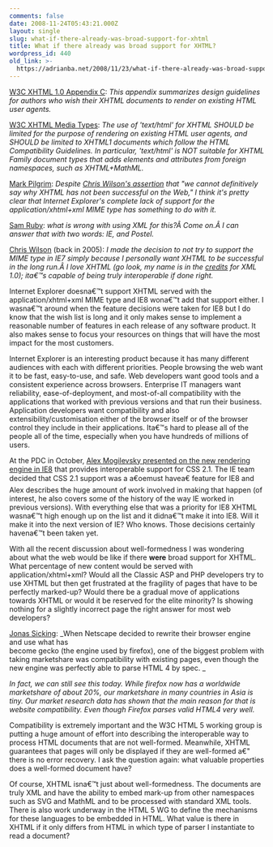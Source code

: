 ```yaml
---
comments: false
date: 2008-11-24T05:43:21.000Z
layout: single
slug: what-if-there-already-was-broad-support-for-xhtml
title: What if there already was broad support for XHTML?
wordpress_id: 440
old_link: >-
  https://adrianba.net/2008/11/23/what-if-there-already-was-broad-support-for-xhtml/
---
```

[W3C XHTML 1.0 Appendix C](http://www.w3.org/TR/2002/REC-xhtml1-20020801/#guidelines): _This appendix summarizes design guidelines for authors who wish their XHTML documents to render on existing HTML user agents._

 

[W3C XHTML Media Types](http://www.w3.org/TR/xhtml-media-types/#text-html): _The use of 'text/html' for XHTML SHOULD be limited for the purpose of rendering on existing HTML user agents, and SHOULD be limited to XHTML1 documents which follow the HTML Compatibility Guidelines. In particular, 'text/html' is NOT suitable for XHTML Family document types that adds elements and attributes from foreign namespaces, such as XHTML+MathML._

 

[Mark Pilgrim](http://blog.whatwg.org/this-week-in-html-5-episode-9): _Despite _[_Chris Wilson's assertion_](http://lists.w3.org/Archives/Public/public-html/2008Aug/0046.html)_ that "we cannot definitively say why XHTML has not been successful on the Web," I think it's pretty clear that Internet Explorer's complete lack of support for the application/xhtml+xml MIME type has something to do with it._

 

[Sam Ruby](http://intertwingly.net/blog/2008/10/23/Misdirection): _what is wrong with using XML for this?Â Come on.Â I can answer that with two words: IE, and Postel._

 

[Chris Wilson](http://blogs.msdn.com/ie/archive/2005/09/15/467901.aspx) (back in 2005): _I made the decision to not try to support the MIME type in IE7 simply because I personally want XHTML to be successful in the long run.Â I love XHTML (go look, my name is in the _[_credits_](http://www.w3.org/TR/xhtml1/#acks)_ for XML 1.0); ita€™s capable of being truly interoperable if done right._

 

Internet Explorer doesna€™t support XHTML served with the application/xhtml+xml MIME type and IE8 wona€™t add that support either. I wasna€™t around when the feature decisions were taken for IE8 but I do know that the wish list is long and it only makes sense to implement a reasonable number of features in each release of any software product. It also makes sense to focus your resources on things that will have the most impact for the most customers.

 

Internet Explorer is an interesting product because it has many different audiences with each with different priorities. People browsing the web want it to be fast, easy-to-use, and safe. Web developers want good tools and a consistent experience across browsers. Enterprise IT managers want reliability, ease-of-deployment, and most-of-all compatibility with the applications that worked with previous versions and that run their business. Application developers want compatibility and also extensibility/customisation either of the browser itself or of the browser control they include in their applications. Ita€™s hard to please all of the people all of the time, especially when you have hundreds of millions of users.

 

At the PDC in October, [Alex Mogilevsky presented on the new rendering engine in IE8](http://mschnlnine.vo.llnwd.net/d1/pdc08/WMV-HQ/PC12.wmv) that provides interoperable support for CSS 2.1. The IE team decided that CSS 2.1 support was a a€oemust havea€ feature for IE8 and Alex describes the huge amount of work involved in making that happen (of interest, he also covers some of the history of the way IE worked in previous versions). With everything else that was a priority for IE8 XHTML wasna€™t high enough up on the list and it didna€™t make it into IE8. Will it make it into the next version of IE? Who knows. Those decisions certainly havena€™t been taken yet.

 

With all the recent discussion about well-formedness I was wondering about what the web would be like if there __were__ broad support for XHTML. What percentage of new content would be served with application/xhtml+xml? Would all the Classic ASP and PHP developers try to use XHTML but then get frustrated at the fragility of pages that have to be perfectly marked-up? Would there be a gradual move of applications towards XHTML or would it be reserved for the elite minority? Is showing nothing for a slightly incorrect page the right answer for most web developers?

 

[Jonas Sicking](http://lists.w3.org/Archives/Public/public-html/2008Nov/0136.html): _When Netscape decided to rewrite their browser engine and use what has        
become gecko (the engine used by firefox), one of the biggest problem with taking marketshare was compatibility with existing pages, even though the new engine was perfectly able to parse HTML 4 by spec. _

 

_In fact, we can still see this today. While firefox now has a worldwide marketshare of about 20%, our marketshare in many countries in Asia is tiny. Our market research data has shown that the main reason for that is website compatibility. Even though Firefox parses valid HTML4 very well._

 

Compatibility is extremely important and the W3C HTML 5 working group is putting a huge amount of effort into describing the interoperable way to process HTML documents that are not well-formed. Meanwhile, XHTML guarantees that pages will only be displayed if they are well-formed a€" there is no error recovery. I ask the question again: what valuable properties does a well-formed document have?

 

Of course, XHTML isna€™t just about well-formedness. The documents are truly XML and have the ability to embed mark-up from other namespaces such as SVG and MathML and to be processed with standard XML tools. There is also work underway in the HTML 5 WG to define the mechanisms for these languages to be embedded in HTML. What value is there in XHTML if it only differs from HTML in which type of parser I instantiate to read a document?

 
